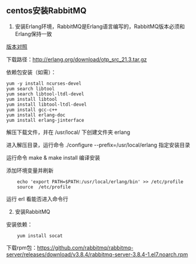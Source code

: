 ## centos安装RabbitMQ

1. 安装Erlang环境，RabbitMQ是Erlang语言编写的，RabbitMQ版本必须和Erlang保持一致

[版本对照](https://www.rabbitmq.com/which-erlang.html)

下载路径：http://erlang.org/download/otp_src_21.3.tar.gz

依赖包安装（如需）：

    yum -y install ncurses-devel
    yum search libtool
    yum search libtool-ltdl-devel
    yum install libtool
    yum install libtool-ltdl-devel
    yum install gcc-c++
    yum install erlang-doc
    yum install erlang-jinterface

解压下载文件，并在 /usr/local/ 下创建文件夹 erlang

进入解压目录，运行命令 ./configure --prefix=/usr/local/erlang 指定安装目录

运行命令 make & make install 编译安装

添加环境变量并刷新

        echo 'export PATH=$PATH:/usr/local/erlang/bin' >> /etc/profile
        source  /etc/profile

运行 erl 看能否进入命令行

2. 安装RabbitMQ

安装依赖：

        yum install socat

下载rpm包：https://github.com/rabbitmq/rabbitmq-server/releases/download/v3.8.4/rabbitmq-server-3.8.4-1.el7.noarch.rpm



